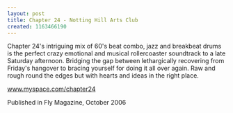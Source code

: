 ```yaml
---
layout: post
title: Chapter 24 - Notting Hill Arts Club
created: 1163466190
---
```

Chapter 24's intriguing mix of 60's beat combo, jazz and breakbeat drums is the perfect crazy emotional and musical rollercoaster soundtrack to a late Saturday afternoon. Bridging the gap between lethargically recovering from Friday's hangover to bracing yourself for doing it all over again. Raw and rough round the edges but with hearts and ideas in the right place.<p><a href='http://www.myspace.com/chapter24' target='_blank'>www.myspace.com/chapter24</a>
<p>Published in Fly Magazine, October 2006</p>
